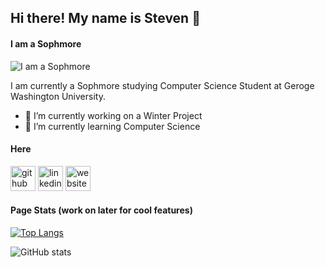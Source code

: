 ## Hi there! My name is Steven 👋
#### I am a Sophmore
![I am a Sophmore]()

I am currently a Sophmore studying Computer Science Student at Geroge Washington University. 

- 🔭 I’m currently working on a Winter Project 
- 🌱 I’m currently learning Computer Science  

#### Here 
[<img src='https://cdn.jsdelivr.net/npm/simple-icons@3.0.1/icons/github.svg' alt='github' height='40'>](https://github.com/syoon291)  [<img src='https://cdn.jsdelivr.net/npm/simple-icons@3.0.1/icons/linkedin.svg' alt='linkedin' height='40'>](https://www.linkedin.com/in/steven-y-916268180//)  [<img src='https://cdn.jsdelivr.net/npm/simple-icons@3.0.1/icons/icloud.svg' alt='website' height='40'>](...)  



#### Page Stats (work on later for cool features)

[![Top Langs](https://github-readme-stats.vercel.app/api/top-langs/?username=syoon291)](https://github.com/anuraghazra/github-readme-stats)

![GitHub stats](https://github-readme-stats.vercel.app/api?username=syoon291&show_icons=true)  

